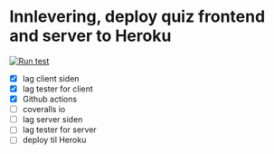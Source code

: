 # Innlevering, deploy quiz frontend and server to Heroku

[![Run test](https://github.com/kristiania-pg6301-2022/pg6301-innlevering-runejac/actions/workflows/test.yml/badge.svg)](https://github.com/kristiania-pg6301-2022/pg6301-innlevering-runejac/actions/workflows/test.yml)

* [x] lag client siden
* [x] lag tester for client
* [x] Github actions
* [ ] coveralls io
* [ ] lag server siden
* [ ] lag tester for server
* [ ] deploy til Heroku